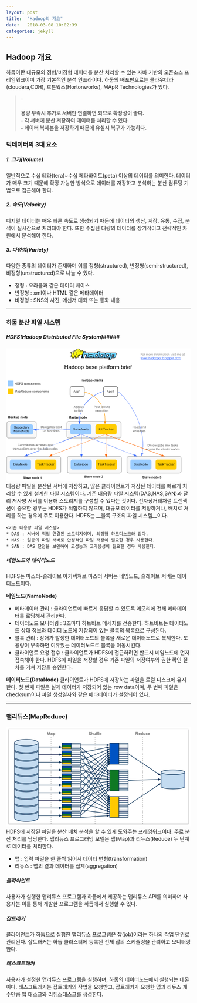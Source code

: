 ```yaml
---
layout: post
title:  "Hadoop의 개요"
date:   2018-03-08 10:02:39
categories: jekyll
---
```


<h2>Hadoop 개요</h2>
 하둡이란 대규모의 정형/비정형 데이터를 분산 처리할 수 있는 자바 기반의 오픈소스 프레임워크이며 가장 기본적인 분석 인프라이다. 하둡의 배포판으로는 클라우데라(cloudera,CDH), 호튼웍스(Hortonworks), MApR Technologies가 있다.<br>
 <blockquote>
- <h4>용량 부족시 추가로 서버만 연결하면 되므로 확장성이 좋다.<br>
- 각 서버에 분산 저장하여 데이터를 처리할 수 있다.<br>
 - 데이터 복제본을 저장하기 때문에 유실시 복구가 가능하다.<br></h4>
</blockquote>


### 빅데이터의 3대 요소
##### 1. 크기(Volume)
 일반적으로 수십 테라(tera)~수십 페타바이트(peta) 이상의 데이터를 의미한다. 데이터가 매우 크기 때문에 확장 가능한 방식으로 데이터를 저장하고 분석하는 분산 컴퓨팅 기법으로 접근해야 한다.
##### 2. 속도(Velocity)
 디지털 데이터는 매우 빠른 속도로 생성되기 때문에 데이터의 생산, 저장, 유통, 수집, 분석이 실시간으로 처리돼야 한다. 또한 수집된 대량의 데이터를 장기적이고 전략적인 차원에서 분석해야 한다.
 ##### 3. 다양성(Variety)
 다양한 종류의 데이터가 존재하며 이를 정형(structured), 반정형(semi-structured), 비정형(unstructured)으로 나눌 수 있다.
 - 정형 : 오라클과 같은 데이터 베이스
 - 반정형 : xml이나 HTML 같은 메타데이터
 - 비정형 : SNS의 사진, 메신저 대화 또는 통화 내용

---
### 하둡 분산 파일 시스템

##### HDFS(Hadoop Distributed File System)#####
![Alt text](/img/hdfs.png)
 대용량 파일을 분산된 서버에 저장하고, 많은 클라이언트가 저장된 데이터를 빠르게 처리할 수 있게 설계한 파일 시스템이다. 기존 대용량 파일 시스템(DAS,NAS,SAN)과 달리 저사양 서버를 이용해 스토리지를 구성할 수 있다는 것이다. 전자상거래처럼 트랜잭션이 중요한 경우는 HDFS가 적합하지 않으며, 대규모 데이터를 저장하거나, 배치로 처리를 하는 경우에 주로 이용한다. HDFS는 __블록 구조의 파일 시스템__이다.


 	<기존 대용량 파일 시스템>
  	* DAS : 서버에 직접 연결된 스토리지이며, 외장형 하드디스크와 같다.
  	* NAS : 일종의 파일 서버로 안정적인 파일 저장이 필요한 경우 사용한다.
  	* SAN : DAS 단점을 보완하여 고성능과 고가용성이 필요한 경우 사용한다.

##### 네임노드와 데이터노드
HDFS는 마스터-슬레이브 아키텍쳐로 마스터 서버는 네임노드, 슬레이브 서버는 데이터노드이다.

__네임노드(NameNode)__
* 메타데이터 관리 : 클라이언트에 빠르게 응답할 수 있도록 메모리에 전체 메타데이터를 로딩해서 관리한다.
* 데이터노드 모니터링 : 3초마다 하트비트 메세지를 전송한다. 하트비트는 데이터노드 상태 정보와 데이터 노드에 저장되어 있는 블록의 목록으로 구성된다.
* 블록 관리 : 장애가 발생한 데이터노드의 블록을 새로운 데이터노드로 복제한다. 또 용량이 부족하면 여유있는 데이터노드로 블록을 이동시킨다.
* 클라이언트 요청 접수 : 클라이언트가 HDFS에 접근하려면 반드시 네임노드에 먼저 접속해야 한다. HDFS에 파일을 저장할 경우 기존 파일의 저장여부와 권한 확인 절차를 거쳐 저장을 승인한다.

__데이터노드(DataNode)__
클라이언트가 HDFS에 저장하는 파일을 로컬 디스크에 유지한다. 첫 번째 파일은 실제 데이터가 저장되어 있는 row data이며, 두 번째 파일은 checksum이나 파일 생성일자와 같은 메타데이터가 설정되어 있다.

---
### 맵리듀스(MapReduce)
![Alt text](/img/mapreduce.png)
HDFS에 저장된 파일을 분산 배치 분석을 할 수 있게 도와주는 프레임워크이다. 주로 분산 처리를 담당한다. 맵리듀스 프로그래밍 모델은 맵(Map)과 리듀스(Reduce) 두 단계로 데이터를 처리한다.

* 맵 : 입력 파일을 한 줄씩 읽어서 데이터 변형(transformation)
* 리듀스 : 맵의 결과 데이터를 집계(aggregation)

##### 클라이언트
 사용자가 실행한 맵리듀스 프로그램과 하둡에서 제공하는 맵리듀스 API를 의미하며 사용자는 이를 통해 개발한 프로그램을 하둡에서 실행할 수 있다.
##### 잡트래커
 클라이언트가 하둡으로 실행한 맵리듀스 프로그램은 잡(job)이라는 하나의 작업 단위로 관리된다. 잡트래커는 하둡 클러스터에 등록된 전체 잡의 스케줄링을 관리하고 모니터링한다.
##### 태스크트래커
 사용자가 설정한 맵리듀스 프로그램을 실행하며, 하둡의 데이터노드에서 실행되는 데몬이다. 태스크트래커는 잡트래커의 작업을 요청받고, 잡트래커가 요청한 맵과 리듀스 개수만큼 맵 태스크와 리듀스태스크를 생성한다.

